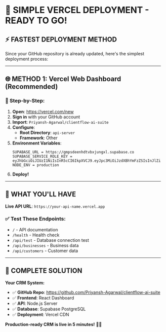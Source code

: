# 🚀 **SIMPLE VERCEL DEPLOYMENT - READY TO GO!**

## ⚡ **FASTEST DEPLOYMENT METHOD**

Since your GitHub repository is already updated, here's the simplest deployment process:

---

## 🌐 **METHOD 1: Vercel Web Dashboard (Recommended)**

### **📱 Step-by-Step:**

1. **Open**: https://vercel.com/new
2. **Sign in** with your GitHub account
3. **Import**: `Priyansh-Agarwal/clientflow-ai-suite`
4. **Configure**:
   - **Root Directory**: `api-server`
   - **Framework**: Other
5. **Environment Variables**:
   ```
   SUPABASE_URL = https://gmpsdeenhdtvbxjungxl.supabase.co
   SUPABASE_SERVICE_ROLE_KEY = eyJhbGciOiJIUzI1NiIsInR5cCI6IkpXVCJ9.eyJpc3MiOiJzdXBhYmFzZSIsInJlZiI6ImdtcHNkZWVuaGR0dmJ4anVuZ3hsIiwicm9sZSI6InNlcnZpY2Vfcm9sZSIsImlhdCI6MTc1OTUzMDY2OCwiZXhwIjoyMDc1MTA2NjY4fQ.kIXgTLe10v3gRLtEYfeEJz8dHXZMuWARnUty6wNItHI
   NODE_ENV = production
   ```
6. **Deploy!**

---

## 🎯 **WHAT YOU'LL HAVE**

**Live API URL**: `https://your-api-name.vercel.app`

### **✅ Test These Endpoints:**
- `/` - API documentation
- `/health` - Health check  
- `/api/test` - Database connection test
- `/api/businesses` - Business data
- `/api/customers` - Customer data

---

## 🎉 **COMPLETE SOLUTION**

**Your CRM System:**
- ✅ **GitHub Repo**: https://github.com/Priyansh-Agarwal/clientflow-ai-suite
- ✅ **Frontend**: React Dashboard
- ✅ **API**: Node.js Server
- ✅ **Database**: Supabase PostgreSQL  
- ✅ **Deployment**: Vercel CDN

**Production-ready CRM is live in 5 minutes!** 🚀✨

